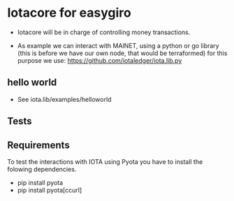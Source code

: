 # Iotacore for easygiro


* Iotacore will be in charge of controlling money transactions. 

* As example we can interact with MAINET, using a python or go library 
(this is before we have our own node, that would be terraformed) for this purpose 
we use: https://github.com/iotaledger/iota.lib.py

## hello world
* See iota.lib/examples/helloworld

## Tests


## Requirements 
To test the interactions with IOTA using Pyota you have to install
the folowing dependencies. 

* pip install pyota
* pip install pyota[ccurl]


